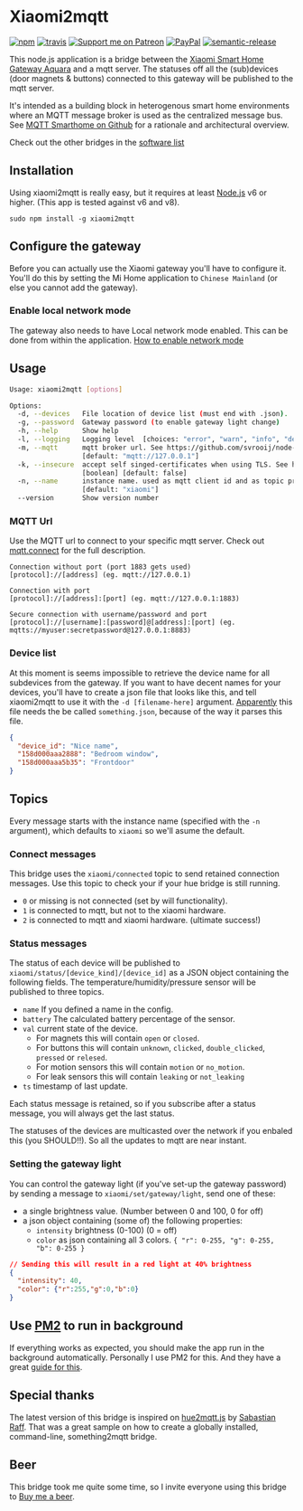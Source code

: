 # Xiaomi2mqtt

[![npm](https://img.shields.io/npm/v/xiaomi2mqtt.svg?style=flat-square)](https://www.npmjs.com/package/xiaomi2mqtt)
[![travis](https://img.shields.io/travis/svrooij/node-xiaomi2mqtt.svg?style=flat-square)](https://travis-ci.org/svrooij/node-xiaomi2mqtt)
[![Support me on Patreon][badge_patreon]][patreon]
[![PayPal][badge_paypal_donate]][paypal-donations]
[![semantic-release](https://img.shields.io/badge/%20%20%F0%9F%93%A6%F0%9F%9A%80-semantic--release-e10079.svg?style=flat-square)](https://github.com/semantic-release/semantic-release)

This node.js application is a bridge between the [Xiaomi Smart Home Gateway Aquara](https://xiaomi-mi.com/mi-smart-home/xiaomi-mi-gateway-2/) and a mqtt server. The statuses off all the (sub)devices (door magnets & buttons) connected to this gateway will be published to the mqtt server.

It's intended as a building block in heterogenous smart home environments where an MQTT message broker is used as the centralized message bus. See [MQTT Smarthome on Github](https://github.com/mqtt-smarthome/mqtt-smarthome) for a rationale and architectural overview.

Check out the other bridges in the [software list](https://github.com/mqtt-smarthome/mqtt-smarthome/blob/master/Software.md)

## Installation

Using xiaomi2mqtt is really easy, but it requires at least [Node.js](https://nodejs.org/) v6 or higher. (This app is tested against v6 and v8).

`sudo npm install -g xiaomi2mqtt`

## Configure the gateway

Before you can actually use the Xiaomi gateway you'll have to configure it. You'll do this by setting the Mi Home application to `Chinese Mainland` (or else you cannot add the gateway).

### Enable local network mode

The gateway also needs to have Local network mode enabled. This can be done from within the application.
[How to enable network mode](https://github.com/svrooij/node-xiaomi2mqtt/wiki/Network-mode-iOS)

## Usage

```bash
Usage: xiaomi2mqtt [options]

Options:
  -d, --devices   File location of device list (must end with .json).
  -g, --password  Gateway password (to enable gateway light change)
  -h, --help      Show help
  -l, --logging   Logging level  [choices: "error", "warn", "info", "debug"] [default: "info"]
  -m, --mqtt      mqtt broker url. See https://github.com/svrooij/node-xiaomi2mqtt#mqtt-url
                  [default: "mqtt://127.0.0.1"]
  -k, --insecure  accept self singed-certificates when using TLS. See https://github.com/mqttjs/MQTT.js#mqttclientstreambuilder-options  
                  [boolean] [default: false]
  -n, --name      instance name. used as mqtt client id and as topic prefix
                  [default: "xiaomi"]
  --version       Show version number
```

### MQTT Url

Use the MQTT url to connect to your specific mqtt server. Check out [mqtt.connect](https://github.com/mqttjs/MQTT.js#connect) for the full description.

```
Connection without port (port 1883 gets used)
[protocol]://[address] (eg. mqtt://127.0.0.1)

Connection with port
[protocol]://[address]:[port] (eg. mqtt://127.0.0.1:1883)

Secure connection with username/password and port
[protocol]://[username]:[password]@[address]:[port] (eg. mqtts://myuser:secretpassword@127.0.0.1:8883)
```

### Device list

At this moment is seems impossible to retrieve the device name for all subdevices from the gateway. If you want to have decent names for your devices, you'll have to create a json file that looks like this, and tell xiaomi2mqtt to use it with the `-d [filename-here]` argument. [Apparently](https://github.com/svrooij/node-xiaomi2mqtt/issues/4#issuecomment-347706853) this file needs the be called `something.json`, because of the way it parses this file.

```JSON
{
  "device_id": "Nice name",
  "158d000aaa2888": "Bedroom window",
  "158d000aaa5b35": "Frontdoor"
}
```

## Topics

Every message starts with the instance name (specified with the `-n` argument), which defaults to `xiaomi` so we'll asume the default.

### Connect messages

This bridge uses the `xiaomi/connected` topic to send retained connection messages. Use this topic to check your if your hue bridge is still running.

- `0` or missing is not connected (set by will functionality).
- `1` is connected to mqtt, but not to the xiaomi hardware.
- `2` is connected to mqtt and xiaomi hardware. (ultimate success!)

### Status messages

The status of each device will be published to `xiaomi/status/[device_kind]/[device_id]` as a JSON object containing the following fields.
The temperature/humidity/pressure sensor will be published to three topics.

- `name` If you defined a name in the config.
- `battery` The calculated battery percentage of the sensor.
- `val` current state of the device.
  - For magnets this will contain `open` or `closed`.
  - For buttons this will contain `unknown`, `clicked`, `double_clicked`, `pressed` or `relesed`.
  - For motion sensors this will contain `motion` or `no_motion`.
  - For leak sensors this will contain `leaking` or `not_leaking`
- `ts` timestamp of last update.

Each status message is retained, so if you subscribe after a status message, you will always get the last status.

The statuses of the devices are multicasted over the network if you enbaled this (you SHOULD!!). So all the updates to mqtt are near instant.

### Setting the gateway light

You can control the gateway light (if you've set-up the gateway password) by sending a message to `xiaomi/set/gateway/light`, send one of these:

- a single brightness value. (Number between 0 and 100, 0 for off)
- a json object containing (some of) the following properties:
  - `intensity` brightness (0-100) (0 = off)
  - `color` as json containing all 3 colors. `{ "r": 0-255, "g": 0-255, "b": 0-255 }`

```json
// Sending this will result in a red light at 40% brightness
{
  "intensity": 40,
  "color": {"r":255,"g":0,"b":0}
}
```

## Use [PM2](http://pm2.keymetrics.io) to run in background

If everything works as expected, you should make the app run in the background automatically. Personally I use PM2 for this. And they have a great [guide for this](http://pm2.keymetrics.io/docs/usage/quick-start/).

## Special thanks

The latest version of this bridge is inspired on [hue2mqtt.js](https://github.com/hobbyquaker/hue2mqtt.js) by [Sabastian Raff](https://github.com/hobbyquaker). That was a great sample on how to create a globally installed, command-line, something2mqtt bridge.

## Beer

This bridge took me quite some time, so I invite everyone using this bridge to [Buy me a beer](https://svrooij.nl/buy-me-a-beer/).

[badge_paypal_donate]: https://svrooij.nl/badges/paypal_donate.svg
[badge_patreon]: https://svrooij.nl/badges/patreon.svg
[paypal-donations]: https://www.paypal.com/cgi-bin/webscr?cmd=_s-xclick&hosted_button_id=T9XFJYUSPE4SG
[patreon]: https://www.patreon.com/svrooij
